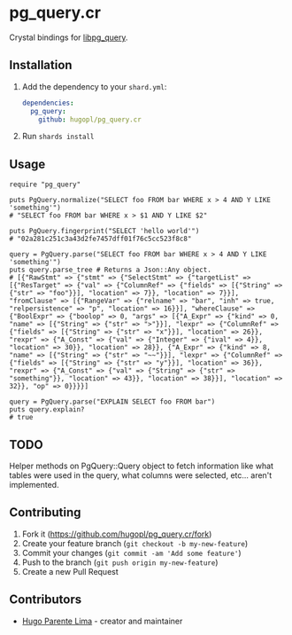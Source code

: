 # pg_query.cr

Crystal bindings for [libpg_query](https://github.com/lfittl/libpg_query).


## Installation

1. Add the dependency to your `shard.yml`:

   ```yaml
   dependencies:
     pg_query:
       github: hugopl/pg_query.cr
   ```

2. Run `shards install`

## Usage

```crystal
require "pg_query"

puts PgQuery.normalize("SELECT foo FROM bar WHERE x > 4 AND Y LIKE 'something'")
# "SELECT foo FROM bar WHERE x > $1 AND Y LIKE $2"

puts PgQuery.fingerprint("SELECT 'hello world'")
# "02a281c251c3a43d2fe7457dff01f76c5cc523f8c8"

query = PgQuery.parse("SELECT foo FROM bar WHERE x > 4 AND Y LIKE 'something'")
puts query.parse_tree # Returns a Json::Any object.
# [{"RawStmt" => {"stmt" => {"SelectStmt" => {"targetList" => [{"ResTarget" => {"val" => {"ColumnRef" => {"fields" => [{"String" => {"str" => "foo"}}], "location" => 7}}, "location" => 7}}], "fromClause" => [{"RangeVar" => {"relname" => "bar", "inh" => true, "relpersistence" => "p", "location" => 16}}], "whereClause" => {"BoolExpr" => {"boolop" => 0, "args" => [{"A_Expr" => {"kind" => 0, "name" => [{"String" => {"str" => ">"}}], "lexpr" => {"ColumnRef" => {"fields" => [{"String" => {"str" => "x"}}], "location" => 26}}, "rexpr" => {"A_Const" => {"val" => {"Integer" => {"ival" => 4}}, "location" => 30}}, "location" => 28}}, {"A_Expr" => {"kind" => 8, "name" => [{"String" => {"str" => "~~"}}], "lexpr" => {"ColumnRef" => {"fields" => [{"String" => {"str" => "y"}}], "location" => 36}}, "rexpr" => {"A_Const" => {"val" => {"String" => {"str" => "something"}}, "location" => 43}}, "location" => 38}}], "location" => 32}}, "op" => 0}}}}]

query = PgQuery.parse("EXPLAIN SELECT foo FROM bar")
puts query.explain?
# true
```

## TODO

Helper methods on PgQuery::Query object to fetch information like what tables were used in the query, what columns were selected, etc... aren't implemented.

## Contributing

1. Fork it (<https://github.com/hugopl/pg_query.cr/fork>)
2. Create your feature branch (`git checkout -b my-new-feature`)
3. Commit your changes (`git commit -am 'Add some feature'`)
4. Push to the branch (`git push origin my-new-feature`)
5. Create a new Pull Request

## Contributors

- [Hugo Parente Lima](https://github.com/hugopl) - creator and maintainer
